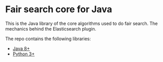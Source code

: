 # Fair search core for Java

This is the Java library of the core algorithms used to do fair search. The mechanics behind the Elasticsearch plugin. 

The repo contains the following libraries:

- [Java 8+](https://github.com/fair-search/fairsearch-core/tree/master/java)
- [Python 3+](https://github.com/fair-search/fairsearch-core/tree/master/java)